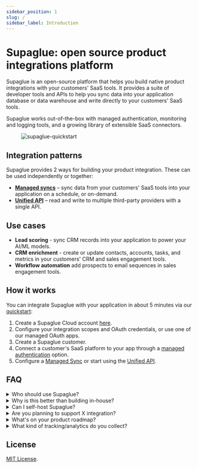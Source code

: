 ```yaml
---
sidebar_position: 1
slug: /
sidebar_label: Introduction
---
```


# Supaglue: open source product integrations platform

Supaglue is an open-source platform that helps you build native product integrations with your customers' SaaS tools. It provides a suite of developer tools and APIs to help you sync data into your application database or data warehouse and write directly to your customers' SaaS tools.

Supaglue works out-of-the-box with managed authentication, monitoring and logging tools, and a growing library of extensible SaaS connectors.

<figure>

![supaglue-quickstart](/img/supaglue-diagram.png)

</figure>

## Integration patterns

Supaglue provides 2 ways for building your product integration. These can be used independently or together:

- **[Managed syncs](./integration-patterns/managed-syncs)** – sync data from your customers' SaaS tools into your application on a schedule, or on-demand.
- **[Unified API](./integration-patterns/unified-api)** – read and write to multiple third-party providers with a single API.

## Use cases

- **Lead scoring** - sync CRM records into your application to power your AI/ML models.
- **CRM enrichment** - create or update contacts, accounts, tasks, and metrics in your customers' CRM and sales engagement tools.
- **Workflow automation** add prospects to email sequences in sales engagement tools.

## How it works

You can integrate Supaglue with your application in about 5 minutes via our
[quickstart](/quickstart):

1. Create a Supaglue Cloud account [here](https://app.supaglue.io/sign-up).
2. Configure your integration scopes and OAuth credentials, or use one of our managed OAuth apps.
3. Create a Supaglue customer.
4. Connect a customer's SaaS platform to your app through a [managed authentication](/platform/managed-auth) option.
5. Configure a [Managed Sync](/integration-patterns/managed-syncs) or start using the [Unified API](/integration-patterns/unified-api).

## FAQ

<details>
  <summary>Who should use Supaglue?</summary>
  <div>
    Supaglue is useful for developers at B2B SaaS companies who are building native product integrations with their customers' SaaS tools.
  </div>
</details>

<details>
  <summary>Why is this better than building in-house?</summary>
  <div>
    Supaglue helps you ship product integrations 10x faster:
    <ul>
        <li>Supaglue fully manages your customer's authentication flow and handles refreshing access tokens.</li>
        <li>Supaglue handles the rate limits, response errors, and other idiosyncrasies of different SaaS APIs, so you don't have to.</li>
        <li>Supaglue normalizes responses across multiple providers, so you don't have to build this abstraction layer yourself.</li>
        <li>Supaglue provides unified APIs and common schemas, so you only have to do the integration work once.</li>
        <li>Supaglue comes out of the box with tools for managing customers, configuring integrations, and monitoring connection health.</li>
    </ul>
  </div>
</details>

<details>
  <summary>Can I self-host Supaglue?</summary>
  <div>
    Yes, please reach out to us in Slack or at <a href="mailto:hello@supaglue.com">hello@supaglue.com</a> so we can better understand your environment and help you get set up.
  </div>
</details>

<details>
  <summary>Are you planning to support X integration?</summary>
  <div>
    We support several dozen providers today and have many more on our roadmap. Let us know if a specific provider is not on the list, and we will try to prioritize!
  </div>
</details>

<details>
  <summary>What's on your product roadmap?</summary>
  <div>
    Our product roadmap and long-term version is <a href="./roadmap">here</a>. We welcome suggestions and feature requests.
  </div>
</details>

<details>
  <summary>What kind of tracking/analytics do you collect?</summary>
  <div>
    We use PostHog to log anonymized, session-level event data in our API and Sentry for error reporting. We use this to improve the product experience! You can opt out of tracking in the open-source version by setting `SUPAGLUE_DISABLE_ERROR_REPORTING=1` and `SUPAGLUE_DISABLE_ANALYTICS=1` in your `.env` file.
  </div>
</details>

## License

[MIT License](https://github.com/supaglue-labs/supaglue/blob/main/LICENSE).